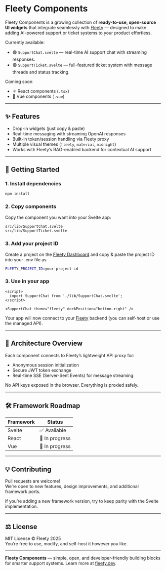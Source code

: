 # Fleety Components

Fleety Components is a growing collection of **ready-to-use, open-source UI widgets** that integrate seamlessly with [Fleety](https://fleety.dev) — designed to make adding AI-powered support or ticket systems to your product effortless.

Currently available:
- 🟢 `SupportChat.svelte` — real-time AI support chat with streaming responses.
- 🟢 `SupportTicket.svelte` — full-featured ticket system with message threads and status tracking.

Coming soon:
- ⚛️ React components (`.tsx`)
- 🧩 Vue components (`.vue`)

---

## ✨ Features

- Drop-in widgets (just copy & paste)
- Real-time messaging with streaming OpenAI responses
- Built-in token/session handling via Fleety proxy
- Multiple visual themes (`fleety`, `material`, `midnight`)
- Works with Fleety’s RAG-enabled backend for contextual AI support

---

## 🚀 Getting Started

### 1. Install dependencies

```bash
npm install
```

### 2. Copy components

Copy the component you want into your Svelte app:

```bash
src/lib/SupportChat.svelte
src/lib/SupportTicket.svelte
```

### 3. Add your project ID

Create a project on the [Fleety Dashboard](https://fleety.dev/projects) and copy & paste the project ID into your .env file as
```bash
FLEETY_PROJECT_ID=your-project-id
```

### 3. Use in your app

```svelte
<script>
  import SupportChat from './lib/SupportChat.svelte';
</script>

<SupportChat theme="fleety" dockPosition="bottom-right" />
```

Your app will now connect to your [Fleety](https://fleety.dev) backend (you can self-host or use the managed API).

---

## 🧱 Architecture Overview

Each component connects to Fleety’s lightweight API proxy for:
- Anonymous session initialization
- Secure JWT token exchange
- Real-time SSE (Server-Sent Events) for message streaming

No API keys exposed in the browser. Everything is proxied safely.

---

## 🛠️ Framework Roadmap

| Framework | Status |
|------------|---------|
| Svelte     | ✅ Available |
| React      | 🚧 In progress |
| Vue        | 🚧 In progress |

---

## 💡 Contributing

Pull requests are welcome!  
We’re open to new features, design improvements, and additional framework ports.

If you’re adding a new framework version, try to keep parity with the Svelte implementation.

---

## ⚖️ License

MIT License © Fleety 2025  
You’re free to use, modify, and self-host it however you like.

---

**Fleety Components** — simple, open, and developer-friendly building blocks for smarter support systems. Learn more at [fleety.dev](https://fleety.dev).
